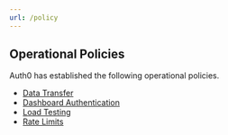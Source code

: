 ```yaml
---
url: /policy
---
```


## Operational Policies

Auth0 has established the following operational policies.

-  [Data Transfer](/policy/data-transfer)
-  [Dashboard Authentication](/policy/dashboard-authentication)
-  [Load Testing](/policy/load-testing)
-  [Rate Limits](/policy/rate-limits)
